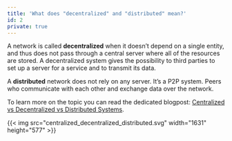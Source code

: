 ```yaml
---
title: 'What does "decentralized" and "distributed" mean?'
id: 2
private: true
---
```


A network is called **decentralized** when it doesn’t depend on a single entity, and thus does not pass through a central server where all of the resources are stored. A decentralized system gives the possibility to third parties to set up a server for a service and to transmit its data.

A **distributed** network does not rely on any server. It’s a P2P system. Peers who communicate with each other and exchange data over the network.

To learn more on the topic you can read the dedicated blogpost: [Centralized vs Decentralized vs Distributed Systems](/blog/decentralized-distributed-centralized/).

{{< img src="centralized_decentralized_distributed.svg" width="1631" height="577" >}}